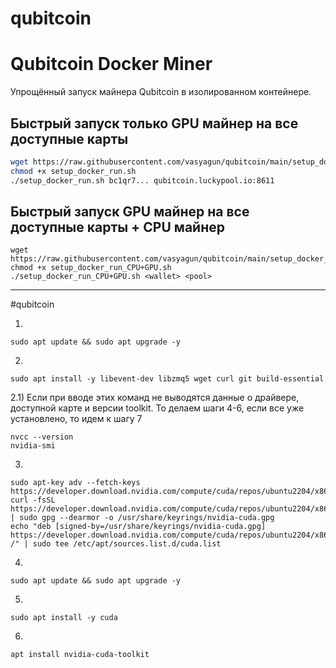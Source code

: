 # qubitcoin

# Qubitcoin Docker Miner

Упрощённый запуск майнера Qubitcoin в изолированном контейнере.

## Быстрый запуск только GPU майнер на все доступные карты

```bash
wget https://raw.githubusercontent.com/vasyagun/qubitcoin/main/setup_docker_run.sh
chmod +x setup_docker_run.sh
./setup_docker_run.sh bc1qr7... qubitcoin.luckypool.io:8611
```
## Быстрый запуск GPU майнер на все доступные карты + CPU майнер
```
wget https://raw.githubusercontent.com/vasyagun/qubitcoin/main/setup_docker_run_CPU+GPU.sh
chmod +x setup_docker_run_CPU+GPU.sh
./setup_docker_run_CPU+GPU.sh <wallet> <pool>
```


-----------------------------------------------------------------------------
#qubitcoin

1)
```
sudo apt update && sudo apt upgrade -y
```

2)
```
sudo apt install -y libevent-dev libzmq5 wget curl git build-essential
```

2.1) Если при вводе этих команд не выводятся данные о драйвере, доступной карте и версии toolkit. То делаем шаги 4-6, если все уже установлено, то идем к шагу 7
```
nvcc --version
nvidia-smi
```

3)
```
sudo apt-key adv --fetch-keys https://developer.download.nvidia.com/compute/cuda/repos/ubuntu2204/x86_64/3bf863cc.pub
curl -fsSL https://developer.download.nvidia.com/compute/cuda/repos/ubuntu2204/x86_64/3bf863cc.pub | sudo gpg --dearmor -o /usr/share/keyrings/nvidia-cuda.gpg
echo "deb [signed-by=/usr/share/keyrings/nvidia-cuda.gpg] https://developer.download.nvidia.com/compute/cuda/repos/ubuntu2204/x86_64/ /" | sudo tee /etc/apt/sources.list.d/cuda.list
```

4)
```
sudo apt update && sudo apt upgrade -y
```

5)
```
sudo apt install -y cuda
```

6)
```
apt install nvidia-cuda-toolkit
```
